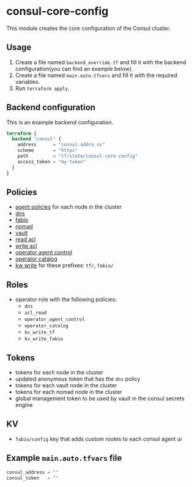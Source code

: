 # consul-core-config

This module creates the core configuration of the Consul cluster.

## Usage

1. Create a file named `backend_override.tf` and fill it with the backend configuration(you can
find an example below).
2. Create a file named `main.auto.tfvars` and fill it with the required variables.
3. Run `terraform apply`.

## Backend configuration

This is an example backend configuration.

```terraform
terraform {
  backend "consul" {
    address      = "consul.addre.ss"
    scheme       = "https"
    path         = "tf/state/consul-core-config"
    access_token = "my-token"
  }
}
```

## Policies

- [agent policies](policies/agent.hcl) for each node in the cluster
- [dns](policies/dns.hcl)
- [fabio](policies/fabio.hcl)
- [nomad](policies/nomad.hcl)
- [vault](policies/vault.hcl)
- [read acl](policies/acl_read.hcl)
- [write acl](policies/acl_write.hcl)
- [operator agent control](policies/operator_agent_control.hcl)
- [operator catalog](policies/operator_catalog.hcl)
- [kw write](policies/kv_write.hcl) for these prefixes: `tf/`, `fabio/`

## Roles

- operator role with the following policies:
  - `dns`
  - `acl_read`
  - `operator_agent_control`
  - `operator_catalog`
  - `kv_write_tf`
  - `kv_write_fabio`

## Tokens

- tokens for each node in the cluster
- updated anonymous token that has the `dns` policy
- tokens for each vault node in the cluster
- tokens for each nomad node in the cluster
- global management token to be used by vault in the consul secrets engine

## KV

- `fabio/config` key that adds custom routes to each consul agent ui

## Example `main.auto.tfvars` file

```terraform
consul_address = ""
consul_token   = ""
```
